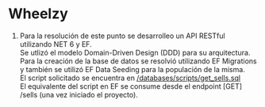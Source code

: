# Wheelzy
1) Para la resolución de este punto se desarrolleo un API RESTful utilizando NET 6 y EF.<br />
   Se utlizó el modelo Domain-Driven Design (DDD) para su arquitectura.<br />
   Para la creación de la base de datos se resolvió utilizando EF Migrations y también se utilizó EF Data Seeding para la populación de la misma.<br />
   El script solicitado se encuentra en [/databases/scripts/get_sells.sql](https://github.com/chelitotochkaru/wheelzy-technical-assessment/blob/dev/databases/scripts/get_sells.sql)<br />
   El equivalente del script en EF se consume desde el endpoint [GET] /sells (una vez iniciado el proyecto).
